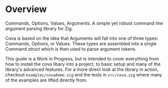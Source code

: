 # Overview

Commands, Options, Values, Arguments. A simple yet robust command line argument parsing library for Zig.

Cova is based on the idea that Arguments will fall into one of three types: Commands, Options, or Values. These types are assembled into a single Command struct which is then used to parse argument tokens.

This guide is a Work in Progress, but is intended to cover everything from how to install the cova libary into a project, to basic setup and many of the library's advanced features. For a more direct look at the library in action, checkout `examples/covademo.zig` and the tests in `src/cova.zig` where many of the examples are lifted directly from.
